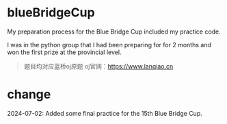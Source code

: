 # blueBridgeCup
My preparation process for the Blue Bridge Cup included my practice code.

I was in the python group that I had been preparing for for 2 months and won the first prize at the provincial level.
> 题目均对应蓝桥oj原题 oj官网：https://www.lanqiao.cn

# change
2024-07-02: Added some final practice for the 15th Blue Bridge Cup.
